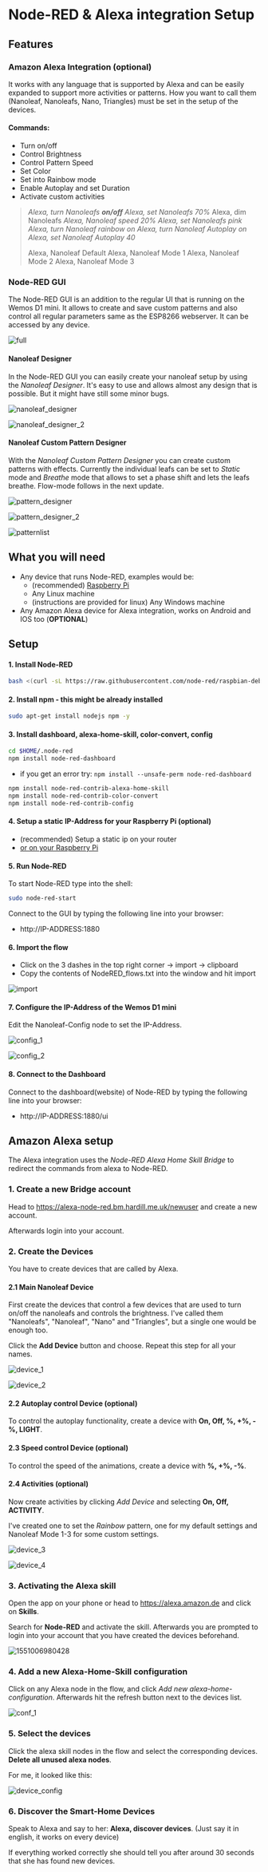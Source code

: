 #  Node-RED & Alexa integration Setup
## Features

### **Amazon Alexa Integration** (optional)

It works with any language that is supported by Alexa and can be easily expanded to support more activities or patterns. How you want to call them (Nanoleaf, Nanoleafs, Nano, Triangles) must be set in the setup of the devices.

#### **Commands**:

- Turn on/off
- Control Brightness
- Control Pattern Speed					    
- Set Color
- Set into Rainbow mode					  
- Enable Autoplay and set Duration	
- Activate custom activities		

> *Alexa, turn Nanoleafs **on/off***
> *Alexa, set Nanoleafs 70%*
> Alexa, dim Nanoleafs
> *Alexa, Nanoleaf speed 20%*
> *Alexa, set Nanoleafs pink*
> *Alexa, turn Nanoleaf rainbow on*
> *Alexa, turn Nanoleaf Autoplay on*
> *Alexa, set Nanoleaf Autoplay 40*
>
> Alexa, Nanoleaf Default
> Alexa, Nanoleaf Mode 1
> Alexa, Nanoleaf Mode 2
> Alexa, Nanoleaf Mode 3



### Node-RED GUI

The Node-RED GUI is an addition to the regular UI that is running on the Wemos D1 mini. It allows to create and save custom patterns and also control all regular parameters same as the ESP8266 webserver. It can be accessed by any device.

 ![full](https://github.com/NimmLor/esp8266-nanoleaf-webserver/blob/master/gallery/NodeRED_UI/full.png?raw=true)



#### Nanoleaf Designer

In the Node-RED GUI you can easily create your nanoleaf setup by using the *Nanoleaf Designer*. It's easy to use and allows almost any design that is possible. But it might have still some minor bugs.

![nanoleaf_designer](https://github.com/NimmLor/esp8266-nanoleaf-webserver/blob/master/gallery/NodeRED_UI/nanoleaf_designer.png?raw=true)



![nanoleaf_designer_2](https://github.com/NimmLor/esp8266-nanoleaf-webserver/blob/master/gallery/NodeRED_UI/nanoleaf_designer_2.png?raw=true)



#### Nanoleaf Custom Pattern Designer

With the *Nanoleaf Custom Pattern Designer* you can create custom patterns with effects. Currently the individual leafs can be set to *Static* mode and *Breathe* mode that allows to set a phase shift and lets the leafs breathe. Flow-mode follows in the next update.

![pattern_designer](https://github.com/NimmLor/esp8266-nanoleaf-webserver/blob/master/gallery/NodeRED_UI/pattern_designer.png?raw=true)



![pattern_designer_2](https://github.com/NimmLor/esp8266-nanoleaf-webserver/blob/master/gallery/NodeRED_UI/pattern_designer_2.png?raw=true)



![patternlist](https://github.com/NimmLor/esp8266-nanoleaf-webserver/blob/master/gallery/NodeRED_UI/patternlist.png?raw=true)





## What you will need

- Any device that runs Node-RED, examples would be:
  - (recommended)  [Raspberry Pi](https://www.amazon.de/gp/product/B01CD5VC92?ie=UTF8&tag=surrbradl08-21&camp=1638&linkCode=xm2&creativeASIN=B01CD5VC92)
  - Any Linux machine
  - (instructions are provided for linux) Any Windows machine
- Any Amazon Alexa device for Alexa integration, works on Android and IOS too (**OPTIONAL**)





## Setup

#### 1. Install Node-RED

```bash
bash <(curl -sL https://raw.githubusercontent.com/node-red/raspbian-deb-package/master/resources/update-nodejs-and-nodered)
```



#### 2. Install npm - this might be already installed

```bash
sudo apt-get install nodejs npm -y
```



#### 3. Install dashboard, alexa-home-skill, color-convert, config

```bash
cd $HOME/.node-red
npm install node-red-dashboard
```

- if you get an error try: `npm install --unsafe-perm node-red-dashboard`

```bash
npm install node-red-contrib-alexa-home-skill
npm install node-red-contrib-color-convert
npm install node-red-contrib-config
```



#### 4. Setup a static IP-Address for your Raspberry Pi (optional)

- (recommended) Setup a static ip on your router
- [or on your Raspberry Pi](http://www.circuitbasics.com/how-to-set-up-a-static-ip-on-the-raspberry-pi/)



#### 5. Run Node-RED

To start Node-RED type into the shell:

```bash
sudo node-red-start
```

Connect to the GUI by typing the following line into your browser:

- http://IP-ADDRESS:1880



#### 6. Import the flow

- Click on the 3 dashes in the top right corner → import → clipboard
- Copy the contents of NodeRED_flows.txt into the window and hit import

![import](https://github.com/NimmLor/esp8266-nanoleaf-webserver/blob/master/gallery/NodeRED_UI/import.png?raw=true)



#### 7. Configure the IP-Address of the Wemos D1 mini

Edit the Nanoleaf-Config node to set the IP-Address.

![config_1](https://github.com/NimmLor/esp8266-nanoleaf-webserver/blob/master/gallery/NodeRED_UI/config_1.png?raw=true)

![config_2](https://github.com/NimmLor/esp8266-nanoleaf-webserver/blob/master/gallery/NodeRED_UI/config_2.png?raw=true)


#### 8. Connect to the Dashboard

Connect to the dashboard(website) of Node-RED by typing the following line into your browser:

- http://IP-ADDRESS:1880/ui


## Amazon Alexa setup

The Alexa integration uses the *Node-RED Alexa Home Skill Bridge* to redirect the commands from alexa to Node-RED.



### 1. Create a new Bridge account

Head to https://alexa-node-red.bm.hardill.me.uk/newuser and create a new account.

Afterwards login into your account.



### 2. Create the Devices

You have to create devices that are called by Alexa.

#### 2.1 Main Nanoleaf Device

First create the devices that control a few devices that are used to turn on/off the nanoleafs and controls the brightness. I've called them "Nanoleafs", "Nanoleaf", "Nano" and "Triangles", but a single one would be enough too.

Click the **Add Device** button and choose. Repeat this step for all your names.

![device_1](https://github.com/NimmLor/esp8266-nanoleaf-webserver/blob/master/gallery/NodeRED_UI/device_1.png?raw=true)

![device_2](https://github.com/NimmLor/esp8266-nanoleaf-webserver/blob/master/gallery/NodeRED_UI/device_2.png?raw=true)



#### 2.2 Autoplay control Device (optional)

To control the autoplay functionality, create a device with **On, Off, %, +%, -%, LIGHT**.



#### 2.3 Speed control Device (optional) 

To control the speed of the animations,  create a device with **%, +%, -%**.



#### 2.4 Activities (optional)

Now create activities by clicking *Add Device* and selecting **On, Off, ACTIVITY**.

I've created one to set the *Rainbow* pattern, one for my default settings and Nanoleaf Mode 1-3 for some custom settings.

![device_3](https://github.com/NimmLor/esp8266-nanoleaf-webserver/blob/master/gallery/NodeRED_UI/device_3.png?raw=true)

![device_4](https://github.com/NimmLor/esp8266-nanoleaf-webserver/blob/master/gallery/NodeRED_UI/device_4.png?raw=true)



### 3. Activating the Alexa skill

Open the app on your phone or head to https://alexa.amazon.de and click on **Skills**.

Search for **Node-RED** and activate the skill. Afterwards you are prompted to login into your account that you have created the devices beforehand.

![1551006980428](https://github.com/NimmLor/esp8266-nanoleaf-webserver/blob/master/gallery/NodeRED_UI/alexa_skill.png?raw=true)



### 4. Add a new Alexa-Home-Skill configuration

Click on any Alexa node in the flow, and click *Add new alexa-home-configuration*. Afterwards hit the refresh button next to the devices list.

![conf_1](https://github.com/NimmLor/esp8266-nanoleaf-webserver/blob/master/gallery/NodeRED_UI/conf_1.png?raw=true)





### 5. Select the devices

Click the alexa skill nodes in the flow and select the corresponding devices. **Delete all unused alexa nodes**.

For me, it looked like this:

![device_config](https://github.com/NimmLor/esp8266-nanoleaf-webserver/blob/master/gallery/NodeRED_UI/device_config.png?raw=true)

### 6. Discover the Smart-Home Devices

Speak to Alexa and say to her: **Alexa, discover devices**. (Just say it in english, it works on every device)

If everything worked correctly she should tell you after around 30 seconds that she has found new devices.